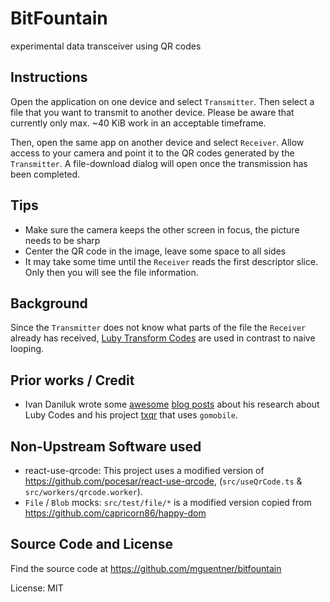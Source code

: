 # BitFountain

experimental data transceiver using QR codes

## Instructions

Open the application on one device and select `Transmitter`. Then select a file that you want
to transmit to another device.
Please be aware that currently only max. ~40 KiB work in an acceptable timeframe.

Then, open the same app on another device and select `Receiver`. Allow access to your camera
and point it to the QR codes generated by the `Transmitter`.
A file-download dialog will open once the transmission has been completed.

## Tips

- Make sure the camera keeps the other screen in focus, the picture needs to be sharp
- Center the QR code in the image, leave some space to all sides
- It may take some time until the `Receiver` reads the first descriptor slice. Only then you will see the file information.

## Background

Since the `Transmitter` does not know what parts of the file the `Receiver` already has received, [Luby Transform Codes](https://en.wikipedia.org/wiki/Luby_transform_code) are used in contrast to naive looping.

## Prior works / Credit

- Ivan Daniluk wrote some [awesome](https://divan.dev/posts/fountaincodes/) [blog posts](https://divan.dev/posts/animatedqr/) about his
  research about Luby Codes and his project [txqr](https://github.com/divan/txqr) that uses `gomobile`.

## Non-Upstream Software used

- react-use-qrcode: This project uses a modified version of https://github.com/pocesar/react-use-qrcode, (`src/useQrCode.ts` & `src/workers/qrcode.worker`).
- `File` / `Blob` mocks: `src/test/file/*` is a modified version copied from https://github.com/capricorn86/happy-dom

## Source Code and License

Find the source code at https://github.com/mguentner/bitfountain

License: MIT

